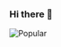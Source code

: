 ### Hi there 👋

<!--
**malcolmboyd-wk/malcolmboyd-wk** is a ✨ _special_ ✨ repository because its `README.md` (this file) appears on your GitHub profile.

Here are some ideas to get you started:

- 🔭 I’m currently working on ...
- 🌱 I’m currently learning ...
- 👯 I’m looking to collaborate on ...
- 🤔 I’m looking for help with ...
- 💬 Ask me about ...
- 📫 How to reach me: ...
- 😄 Pronouns: ...
- ⚡ Fun fact: ...
-->
![Popular](https://user-images.githubusercontent.com/39171488/182946585-8b3e68e0-fb80-46be-b852-a6ca3482c4cd.gif)
